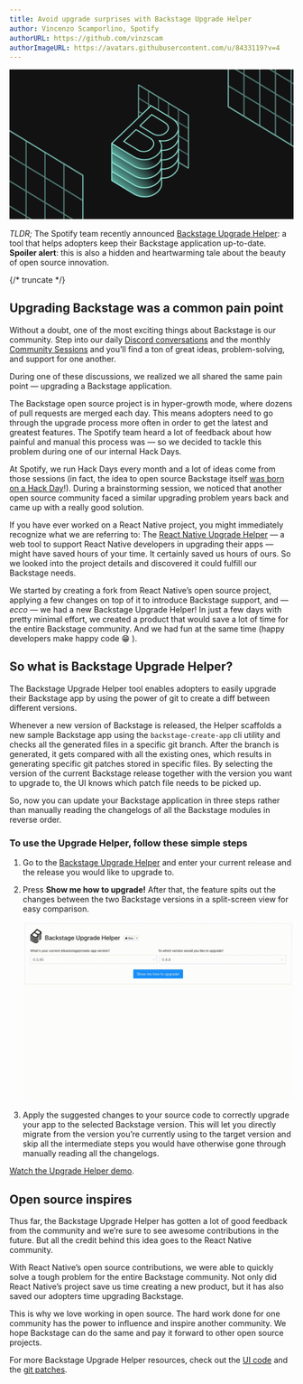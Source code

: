 ```yaml
---
title: Avoid upgrade surprises with Backstage Upgrade Helper
author: Vincenzo Scamporlino, Spotify
authorURL: https://github.com/vinzscam
authorImageURL: https://avatars.githubusercontent.com/u/8433119?v=4
---
```


![backstage header](assets/22-03-04/backstage-upgrade-helper-post-header.png)

_TLDR;_ The Spotify team recently announced [Backstage Upgrade Helper](https://backstage.github.io/upgrade-helper): a tool that helps adopters keep their Backstage application up-to-date. **Spoiler alert**: this is also a hidden and heartwarming tale about the beauty of open source innovation.

<!-- prettier-ignore -->
{/* truncate */}

## Upgrading Backstage was a common pain point

Without a doubt, one of the most exciting things about Backstage is our community. Step into our daily [Discord conversations](https://discord.gg/backstage-687207715902193673) and the monthly [Community Sessions](https://www.youtube.com/watch?v=0QMQYSTKAx0) and you’ll find a ton of great ideas, problem-solving, and support for one another.

During one of these discussions, we realized we all shared the same pain point — upgrading a Backstage application.

The Backstage open source project is in hyper-growth mode, where dozens of pull requests are merged each day. This means adopters need to go through the upgrade process more often in order to get the latest and greatest features. The Spotify team heard a lot of feedback about how painful and manual this process was — so we decided to tackle this problem during one of our internal Hack Days.

At Spotify, we run Hack Days every month and a lot of ideas come from those sessions (in fact, the idea to open source Backstage itself [was born on a Hack Day](https://open.spotify.com/episode/332yTwGiILGKTS7dsHCj2P)!). During a brainstorming session, we noticed that another open source community faced a similar upgrading problem years back and came up with a really good solution.

If you have ever worked on a React Native project, you might immediately recognize what we are referring to: The [React Native Upgrade Helper](https://github.com/react-native-community/upgrade-helper) — a web tool to support React Native developers in upgrading their apps — might have saved hours of your time. It certainly saved us hours of ours. So we looked into the project details and discovered it could fulfill our Backstage needs.

We started by creating a fork from React Native’s open source project, applying a few changes on top of it to introduce Backstage support, and — _ecco_ — we had a new Backstage Upgrade Helper! In just a few days with pretty minimal effort, we created a product that would save a lot of time for the entire Backstage community. And we had fun at the same time (happy developers make happy code 😁 ).

## So what is Backstage Upgrade Helper?

The Backstage Upgrade Helper tool enables adopters to easily upgrade their Backstage app by using the power of git to create a diff between different versions.

Whenever a new version of Backstage is released, the Helper scaffolds a new sample Backstage app using the `backstage-create-app` cli utility and checks all the generated files in a specific git branch. After the branch is generated, it gets compared with all the existing ones, which results in generating specific git patches stored in specific files. By selecting the version of the current Backstage release together with the version you want to upgrade to, the UI knows which patch file needs to be picked up.

So, now you can update your Backstage application in three steps rather than manually reading the changelogs of all the Backstage modules in reverse order.

### To use the Upgrade Helper, follow these simple steps

1. Go to the [Backstage Upgrade Helper](https://backstage.github.io/upgrade-helper) and enter your current release and the release you would like to upgrade to.

2. Press **Show me how to upgrade!** After that, the feature spits out the changes between the two Backstage versions in a split-screen view for easy comparison.

   ![Backstage Upgrade Helper in action](assets/22-03-04/backstage-upgrade-helper.gif)

3. Apply the suggested changes to your source code to correctly upgrade your app to the selected Backstage version. This will let you directly migrate from the version you’re currently using to the target version and skip all the intermediate steps you would have otherwise gone through manually reading all the changelogs.

[Watch the Upgrade Helper demo](https://youtu.be/nYjI2j-lWEM?t=410).

## Open source inspires

Thus far, the Backstage Upgrade Helper has gotten a lot of good feedback from the community and we’re sure to see awesome contributions in the future. But all the credit behind this idea goes to the React Native community.

With React Native’s open source contributions, we were able to quickly solve a tough problem for the entire Backstage community. Not only did React Native’s project save us time creating a new product, but it has also saved our adopters time upgrading Backstage.

This is why we love working in open source. The hard work done for one community has the power to influence and inspire another community. We hope Backstage can do the same and pay it forward to other open source projects.

For more Backstage Upgrade Helper resources, check out the [UI code](https://github.com/backstage/upgrade-helper) and the [git patches](https://github.com/backstage/upgrade-helper-diff).
